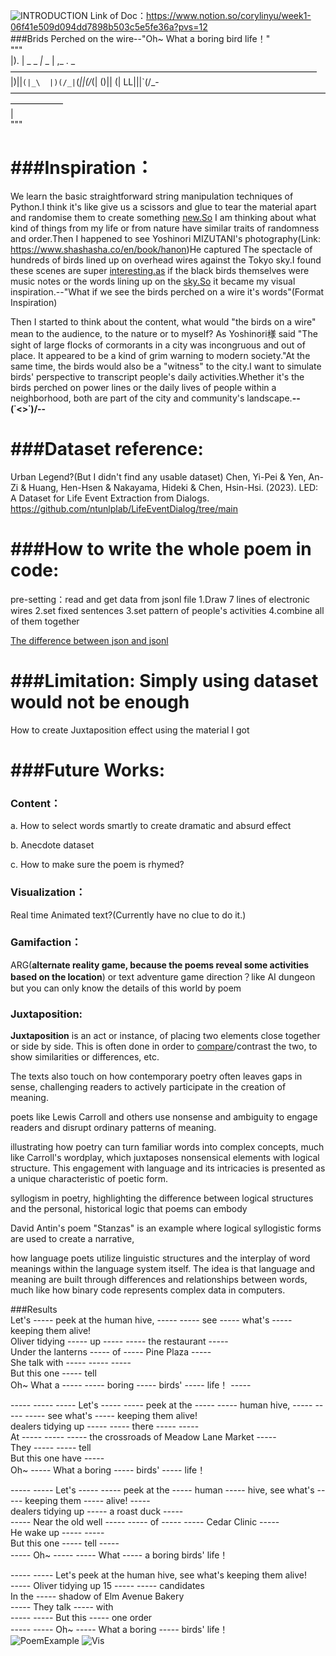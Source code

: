 ![INTRODUCTION](https://github.com/CoryLee1/RWET-Week1-Cory/blob/main/img/Intro.png)
Link of Doc：https://www.notion.so/corylinyu/week1-06f41e509d094dd7898b503c5e5fe36a?pvs=12  
###Brids Perched on the wire--"Oh~ What a boring bird life！"  
"""  
                                    |).   | _     _    _|_ _  |    ,_         .   _   
——————————————————————————————————— |)||`(|_\  |)(/_|`(_||(/_(|  ()||  (|  LL|||`(/_-——————————————————————————————————————————  
                                               |                                      
"""  
# ###Inspiration：

We learn the basic straightforward string manipulation techniques of Python.I think it's like give us a scissors
and glue to tear the material apart and randomise them to create something [new.So](http://new.so/) I am thinking about what kind of things from my life or from nature have similar traits of randomness and order.Then I happened to see Yoshinori MIZUTANI's photography(Link:
https://www.shashasha.co/en/book/hanon)He captured The spectacle of hundreds of birds lined up on overhead wires against the Tokyo sky.I found these scenes are super [interesting.as](http://interesting.as/) if the black birds themselves were music notes or the words lining up on the [sky.So](http://sky.so/) it became my visual inspiration.--"What if we see the birds perched on a wire it's words"(Format Inspiration)

Then I started to think about the content, what would "the birds on a wire" mean to the audience, to the nature or to myself? As Yoshinori様 said "The sight of large flocks of cormorants in a city was incongruous and out of place. It appeared to be a kind of grim warning to modern society."At the same time, the birds would also be a "witness" to the city.I want to simulate birds' perspective to transcript people's daily activities.Whether it's the birds perched on power lines or the daily lives of people within a neighborhood, both are part of the city and community's landscape.**--\(˙<>˙)/--**

# ###Dataset reference:

Urban Legend?(But I didn't find any usable dataset)
Chen, Yi-Pei & Yen, An-Zi & Huang, Hen-Hsen & Nakayama, Hideki & Chen, Hsin-Hsi. (2023). LED: A Dataset for Life Event Extraction from Dialogs. https://github.com/ntunlplab/LifeEventDialog/tree/main

# ###How to write the whole poem in code:

pre-setting：read and get data from jsonl file 
1.Draw 7 lines of electronic wires
2.set fixed sentences
3.set pattern of people's activities
4.combine all of them together

[The difference between json and jsonl](https://www.notion.so/The-difference-between-json-and-jsonl-a00384908bdd4147afc77abb8c44aecd?pvs=21)

# ###Limitation: Simply using dataset would not be enough

How to create Juxtaposition effect using the material I got

# ###Future Works:

### Content：

a. How to select words smartly to create dramatic and absurd effect

b. Anecdote dataset

c. How to make sure the poem is rhymed?

### Visualization：

Real time Animated text?(Currently have no clue to do it.)

### Gamifaction：

ARG(**alternate reality game, because the poems reveal some activities based on the location**) or text adventure game direction？like AI dungeon but you can only know the details of this world by poem

### Juxtaposition:

**Juxtaposition** is an act or instance, of placing two elements close together or side by side. This is often done in order to [compare](https://en.wikipedia.org/wiki/Comparison)/contrast the two, to show similarities or differences, etc.

The texts also touch on how contemporary poetry often leaves gaps in sense, challenging readers to actively participate in the creation of meaning.

poets like Lewis Carroll and others use nonsense and ambiguity to engage readers and disrupt ordinary patterns of meaning.

illustrating how poetry can turn familiar words into complex concepts, much like Carroll's wordplay, which juxtaposes nonsensical elements with logical structure. This engagement with language and its intricacies is presented as a unique characteristic of poetic form.

syllogism in poetry, highlighting the difference between logical structures and the personal, historical logic that poems can embody

David Antin's poem "Stanzas" is an example where logical syllogistic forms are used to create a narrative,

how language poets utilize linguistic structures and the interplay of word meanings within the language system itself. The idea is that language and meaning are built through differences and relationships between words, much like how binary code represents complex data in computers.
  
###Results    
Let's ----- peek at the human hive, ----- ----- see ----- what's ----- keeping them alive!  
Oliver tidying ----- up ----- ----- the restaurant -----    
Under the lanterns ----- of ----- Pine Plaza -----    
She talk with ----- ----- -----  
But this one ----- tell  
Oh~ What a ----- ----- boring ----- birds' ----- life！ -----  

----- ----- ----- Let's ----- ----- peek at the ----- ----- human hive, ----- ----- ----- see what's ----- keeping them alive!  
dealers tidying up ----- ----- there ----- -----  
At ----- ----- ----- the crossroads of Meadow Lane Market -----  
They ----- ----- tell  
But this one have -----  
Oh~ ----- What a boring ----- birds' ----- life！  
  
----- ----- Let's ----- ----- peek at the ----- human ----- hive, see what's ----- keeping them ----- alive! -----  
dealers tidying up ----- a roast duck -----  
----- Near the old well ----- ----- of ----- ----- Cedar Clinic -----  
He wake up ----- -----  
But this one ----- tell -----  
----- Oh~ ----- ----- What ----- a boring birds' life！  
  
----- ----- Let's peek at the human hive, see what's keeping them alive!  
----- Oliver tidying up 15 ----- ----- candidates  
In the ----- shadow of Elm Avenue Bakery  
----- They talk ----- with  
----- ----- But this ----- one order  
----- ----- Oh~ ----- What a boring ----- birds' life！  
![PoemExample](https://github.com/CoryLee1/RWET-Week1-Cory/blob/main/img/Poem_Example-01.png)
![Vis](https://github.com/CoryLee1/RWET-Week1-Cory/blob/main/img/reference-pixelicious.png)
